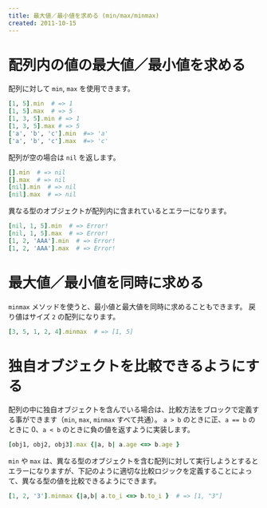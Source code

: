 ```yaml
---
title: 最大値／最小値を求める (min/max/minmax)
created: 2011-10-15
---
```


配列内の値の最大値／最小値を求める
====

配列に対して `min`, `max` を使用できます。

```ruby
[1, 5].min  # => 1
[1, 5].max  # => 5
[1, 3, 5].min # => 1
[1, 3, 5].max # => 5
['a', 'b', 'c'].min  #=> 'a'
['a', 'b', 'c'].max  #=> 'c'
```

配列が空の場合は `nil` を返します。

```ruby
[].min  # => nil
[].max  # => nil
[nil].min  # => nil
[nil].max  # => nil
```

異なる型のオブジェクトが配列内に含まれているとエラーになります。

```ruby
[nil, 1, 5].min  # => Error!
[nil, 1, 5].max  # => Error!
[1, 2, 'AAA'].min  # => Error!
[1, 2, 'AAA'].max  # => Error!
```


最大値／最小値を同時に求める
====

`minmax` メソッドを使うと、最小値と最大値を同時に求めることもできます。
戻り値はサイズ `2` の配列になります。

```ruby
[3, 5, 1, 2, 4].minmax  # => [1, 5]
```


独自オブジェクトを比較できるようにする
====

配列の中に独自オブジェクトを含んでいる場合は、比較方法をブロックで定義する事ができます（`min`, `max`, `minmax` すべて共通）。
`a > b` のときに正、`a == b` のときに 0、`a < b` のときに負の値を返すように実装します。

```ruby
[obj1, obj2, obj3].max {|a, b| a.age <=> b.age }
```

`min` や `max` は、異なる型のオブジェクトを含む配列に対して実行しようとするとエラーになりますが、下記のように適切な比較ロジックを定義することによって、異なる型の値を比較できるようにできます。

```ruby
[1, 2, '3'].minmax {|a,b| a.to_i <=> b.to_i }  # => [1, "3"]
```

